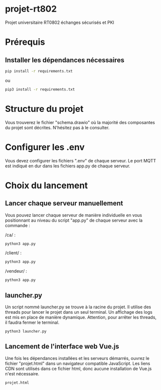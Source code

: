 # projet-rt802
Projet universitaire RT0802 échanges sécurisés et PKI

# Prérequis

## Installer les dépendances nécessaires
```bash
pip install -r requirements.txt
```
ou 
```bash
pip3 install -r requirements.txt
```

# Structure du projet
Vous trouverez le fichier "schema.drawio" où la majorité des composantes du projet sont décrites. N'hésitez pas à le consulter.

# Configurer les .env
Vous devez configurer les fichiers ".env" de chaque serveur. Le port MQTT est indiqué en dur dans les fichiers app.py de chaque serveur.

# Choix du lancement

## Lancer chaque serveur manuellement
Vous pouvez lancer chaque serveur de manière individuelle en vous positionnant au niveau du script "app.py" de chaque serveur avec la commande :

/ca/ :
```bash
python3 app.py
```

/client/ :
```bash
python3 app.py
```

/vendeur/ :
```bash
python3 app.py
```

## launcher.py
Un script nommé launcher.py se trouve à la racine du projet. Il utilise des threads pour lancer le projet dans un seul terminal. Un affichage des logs est mis en place de manière dynamique. Attention, pour arrêter les threads, il faudra fermer le terminal.
```bash
python3 launcher.py
```

## Lancement de l'interface web Vue.js
Une fois les dépendances installées et les serveurs démarrés, ouvrez le fichier "projet.html" dans un navigateur compatible JavaScript. Les liens CDN sont utilisés dans ce fichier html, donc aucune installation de Vue.js n'est nécessaire.
```bash
projet.html
```